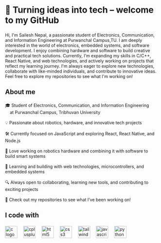 <h1 align="left">🚀 Turning ideas into tech – welcome to my GitHub</h1>

###

<p align="left">Hi, I'm Sailesh Nepal, a passionate student of Electronics, Communication, and Information Engineering at Purwanchal Campus,TU. I am deeply interested in the world of electronics, embedded systems, and software development. I enjoy combining hardware and software to build creative and practical tech solutions. Currently, I'm expanding my skills in C/C++, React Native, and web technologies, and actively working on projects that reflect my learning journey. I'm always eager to explore new technologies, collaborate with like-minded individuals, and contribute to innovative ideas. Feel free to explore my repositories to see what I'm working on!</p>

###

<h2 align="left">About me</h2>

###

<p align="left">🎓 Student of Electronics, Communication, and Information Engineering<br>    at Purwanchal Campus, Tribhuvan University<br><br>💡 Passionate about robotics, hardware, and innovative tech projects<br><br>🛠️ Currently focused on JavaScript and exploring React, React Native, and Node.js<br><br>🤖 Love working on robotics hardware and combining it with software to build smart systems<br><br>🌱 Learning and building with web technologies, microcontrollers, and embedded systems<br><br>🔍 Always open to collaborating, learning new tools, and contributing to exciting projects<br><br>📂 Check out my repositories to see what I’ve been working on!</p>

###

<h2 align="left">I code with</h2>

###

<div align="left">
  <img src="https://cdn.jsdelivr.net/gh/devicons/devicon/icons/c/c-original.svg" height="40" alt="c logo"  />
  <img width="12" />
  <img src="https://cdn.jsdelivr.net/gh/devicons/devicon/icons/cplusplus/cplusplus-original.svg" height="40" alt="cplusplus logo"  />
  <img width="12" />
  <img src="https://cdn.jsdelivr.net/gh/devicons/devicon/icons/html5/html5-original.svg" height="40" alt="html5 logo"  />
  <img width="12" />
  <img src="https://cdn.jsdelivr.net/gh/devicons/devicon/icons/css3/css3-original.svg" height="40" alt="css3 logo"  />
  <img width="12" />
  <img src="https://cdn.jsdelivr.net/gh/devicons/devicon/icons/tailwindcss/tailwindcss-original-wordmark.svg" height="40" alt="tailwindcss logo"  />
  <img width="12" />
  <img src="https://cdn.jsdelivr.net/gh/devicons/devicon/icons/javascript/javascript-original.svg" height="40" alt="javascript logo"  />
  <img width="12" />
  <img src="https://cdn.jsdelivr.net/gh/devicons/devicon/icons/python/python-original.svg" height="40" alt="python logo"  />
</div>

###
